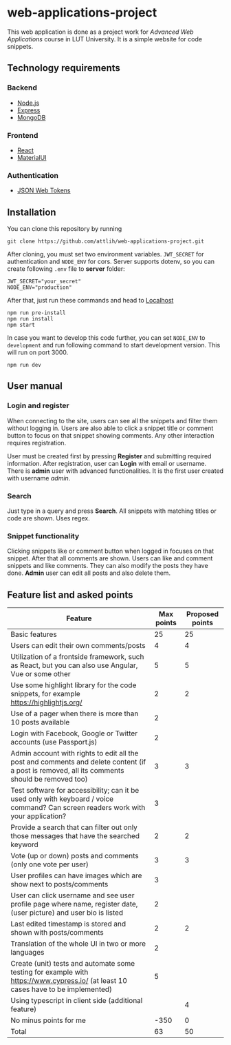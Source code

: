 # web-applications-project

This web application is done as a project work for *Advanced Web Applications* course in LUT University. It is a simple website for code snippets.

## Technology requirements
### Backend
* [Node.js](https://nodejs.org/en/)
* [Express](https://expressjs.com/)
* [MongoDB](https://www.mongodb.com/)

### Frontend
* [React](https://reactjs.org/)
* [MaterialUI](https://mui.com/)

### Authentication
* [JSON Web Tokens](https://jwt.io/)


## Installation

You can clone this repository by running

```
git clone https://github.com/attlih/web-applications-project.git
```

After cloning, you must set two environment variables. `JWT_SECRET` for authentication and `NODE_ENV` for cors. Server supports dotenv, so you can create following `.env` file to **server** folder:

``` 
JWT_SECRET="your_secret"
NODE_ENV="production"
```

After that, just run these commands and head to [Localhost](http://localhost:4000)

```
npm run pre-install
npm run install
npm start
```

In case you want to develop this code further, you can set `NODE_ENV` to `development` and run following command to start development version. This will run on port 3000.

```
npm run dev
```

## User manual
### Login and register
When connecting to the site, users can see all the snippets and filter them without logging in. Users are also able to click a snippet title or comment button to focus on that snippet showing comments. Any other interaction requires registration.

User must be created first by pressing **Register** and submitting required information. After registration, user can **Login** with email or username. There is **admin** user with advanced functionalities. It is the first user created with username *admin*.

### Search
Just type in a query and press **Search**. All snippets with matching titles or code are shown. Uses regex.  

### Snippet functionality
Clicking snippets like or comment button when logged in focuses on that snippet. After that all comments are shown.
Users can like and comment snippets and like comments. They can also modify the posts they have done. **Admin** user can edit all posts and also delete them.   



## Feature list and asked points
|  Feature | Max points   | Proposed points   |
|---|---|---|
|Basic features|  25 |  25 |
|  Users can edit their own comments/posts | 4  | 4  |
| Utilization of a frontside framework, such as React, but you can also use Angular, Vue or some other | 5 | 5 |
| Use some highlight library for the code snippets, for example https://highlightjs.org/ | 2 | 2 |
|  Use of a pager when there is more than 10 posts available|  2 |   |
|  Login with Facebook, Google or Twitter accounts (use Passport.js) |  2 |   |
|  Admin account with rights to edit all the post and comments and delete content (if a post is removed, all its comments should be removed too) |3   |  3 |
|   Test software for accessibility; can it be used only with keyboard / voice command? Can screen readers work with your application?| 3  |   |
| Provide a search that can filter out only those messages that have the searched keyword  | 2 | 2 |
|  Vote (up or down) posts and comments (only one vote per user) |  3 |  3 |
|  User profiles can have images which are show next to posts/comments |  3 |   |
|  User can click username and see user profile page where name, register date, (user picture) and user bio is listed |  2 |   |
| Last edited timestamp is stored and shown with posts/comments  | 2  | 2  |
|Translation of the whole UI in two or more languages| 2| |
|  Create (unit) tests and automate some testing for example with https://www.cypress.io/ (at least 10 cases have to be implemented) | 5  |   |
| Using typescript in client side (additional feature) |  | 4 |
|No minus points for me|-350 | 0|
| Total| 63| 50 |

